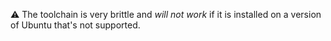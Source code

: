 :warning: The toolchain is very brittle and *will not work* if it is installed on a version of Ubuntu that's not supported. 
